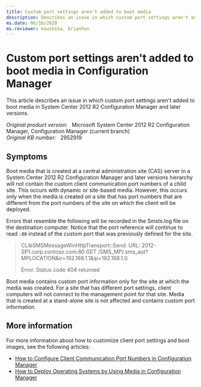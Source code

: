 ```yaml
---
title: Custom port settings aren't added to boot media
description: Describes an issue in which custom port settings aren't added to boot media in Configuration Manager.
ms.date: 06/16/2020
ms.reviewer: kaushika, brianhun
---
```

# Custom port settings aren't added to boot media in Configuration Manager

This article describes an issue in which custom port settings aren't added to boot media in System Center 2012 R2 Configuration Manager and later versions.

_Original product version:_ &nbsp; Microsoft System Center 2012 R2 Configuration Manager, Configuration Manager (current branch)  
_Original KB number:_ &nbsp; 2952919

## Symptoms

Boot media that is created at a central administration site (CAS) server in a System Center 2012 R2 Configuration Manager and later versions hierarchy will not contain the custom client communication port numbers of a child site. This occurs with dynamic or site-based media. However, this occurs only when the media is created on a site that has port numbers that are different from the port numbers of the site on which the client will be deployed.

Errors that resemble the following will be recorded in the Smsts.log file on the destination computer. Notice that the port reference will continue to read `:80` instead of the custom port that was previously defined for the site.

> CLibSMSMessageWinHttpTransport::Send: URL: 2012-SP1.corp.contoso.com:80  GET /SMS_MP/.sms_aut?MPLOCATION&ir=192.168.1.1&ip=192.168.1.0
>
> Error. Status code 404 returned

Boot media contains custom port information only for the site at which the media was created. For a site that has different port settings, client computers will not connect to the management point for that site. Media that is created at a stand-alone site is not affected and contains custom port information.

## More information

For more information about how to customize client port settings and boot images, see the following articles:

- [How to Configure Client Communication Port Numbers in Configuration Manager](/previous-versions/system-center/system-center-2012-R2/gg712276(v=technet.10))
- [How to Deploy Operating Systems by Using Media in Configuration Manager](/previous-versions/system-center/system-center-2012-R2/hh397285(v=technet.10))
